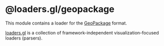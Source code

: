 # @loaders.gl/geopackage

This module contains a loader for the [GeoPackage](https://www.geopackage.org/) format.

[loaders.gl](https://loaders.gl/docs) is a collection of framework-independent visualization-focused loaders (parsers).

